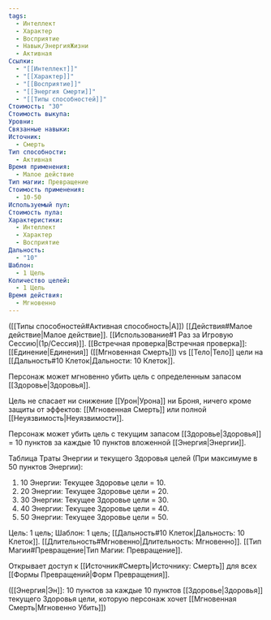 ```yaml
---
tags:
  - Интеллект
  - Характер
  - Восприятие
  - Навык/ЭнергияЖизни
  - Активная
Ссылки:
  - "[[Интеллект]]"
  - "[[Характер]]"
  - "[[Восприятие]]"
  - "[[Энергия Смерти]]"
  - "[[Типы способностей]]"
Стоимость: "30"
Стоимость выкупа: 
Уровни: 
Связанные навыки: 
Источник:
  - Смерть
Тип способности:
  - Активная
Время применения:
  - Малое действие
Тип магии: Превращение
Стоимость применения:
  - 10-50
Используемый пул: 
Стоимость пула: 
Характеристики:
  - Интеллект
  - Характер
  - Восприятие
Дальность:
  - "10"
Шаблон:
  - 1 Цель
Количество целей:
  - 1 Цель
Время действия:
  - Мгновенно
---
```

([[Типы способностей#Активная способность|А]]) [[Действия#Малое действие|Малое действие]]. [[Использование#1 Раз за Игровую Сессию|(1р/Сессия)]]. [[Встречная проверка|Встречная проверка]]: [[Единение|Единения]] ([[Мгновенная Смерть]]) vs [[Тело|Тело]] цели на [[Дальность#10 Клеток|Дальности: 10 Клеток]]. 

Персонаж может мгновенно убить цель с определенным запасом [[Здоровье|Здоровья]]. 

Цель не спасает ни снижение [[Урон|Урона]] ни Броня, ничего кроме защиты от эффектов: [[Мгновенная Смерть]] или полной [[Неуязвимость|Неуязвимости]].

Персонаж может убить цель с текущим запасом [[Здоровье|Здоровья]] = 10 пунктов за каждые 10 пунктов вложенной [[Энергия|Энергии]]. 

Таблица Траты Энергии и текущего Здоровья целей
(При максимуме в 50 пунктов Энергии):

1. 10 Энергии: Текущее Здоровье цели = 10.
2. 20 Энергии: Текущее Здоровье цели = 20.
3. 30 Энергии: Текущее Здоровье цели = 30.
4. 40 Энергии: Текущее Здоровье цели = 40.
5. 50 Энергии: Текущее Здоровье цели = 50.

Цель: 1 цель; Шаблон: 1 цель; [[Дальность#10 Клеток|Дальность: 10 Клеток]]. [[Длительность#Мгновенно|Длительность: Мгновенно]]. [[Тип Магии#Превращение|Тип Магии: Превращение]].

Открывает доступ к [[Источник#Смерть|Источнику: Смерть]] для всех [[Формы Превращений|Форм Превращения]]. 

([[Энергия|Эн]]: 10 пунктов за каждые 10 пунктов [[Здоровье|Здоровья]] текущего Здоровья цели, которую персонаж хочет [[Мгновенная Смерть|Мгновенно Убить]])